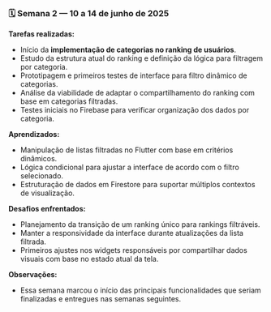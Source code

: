 ### 🗓 Semana 2 — 10 a 14 de junho de 2025

**Tarefas realizadas:**
- Início da **implementação de categorias no ranking de usuários**.
- Estudo da estrutura atual do ranking e definição da lógica para filtragem por categoria.
- Prototipagem e primeiros testes de interface para filtro dinâmico de categorias.
- Análise da viabilidade de adaptar o compartilhamento do ranking com base em categorias filtradas.
- Testes iniciais no Firebase para verificar organização dos dados por categoria.

**Aprendizados:**
- Manipulação de listas filtradas no Flutter com base em critérios dinâmicos.
- Lógica condicional para ajustar a interface de acordo com o filtro selecionado.
- Estruturação de dados em Firestore para suportar múltiplos contextos de visualização.

**Desafios enfrentados:**
- Planejamento da transição de um ranking único para rankings filtráveis.
- Manter a responsividade da interface durante atualizações da lista filtrada.
- Primeiros ajustes nos widgets responsáveis por compartilhar dados visuais com base no estado atual da tela.

**Observações:**
- Essa semana marcou o início das principais funcionalidades que seriam finalizadas e entregues nas semanas seguintes.
